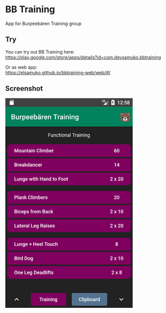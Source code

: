 # BB Training

App for Burpeebären Training group

## Try

You can try out BB Training here:  
https://play.google.com/store/apps/details?id=com.devsamuko.bbtraining

Or as web app:  
https://elsamuko.github.io/bbtraining-web/web/#/

## Screenshot
<img src="screenshots/screenshot_main.png" width="400">
